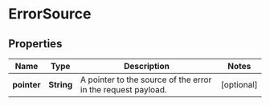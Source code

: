 # ErrorSource

## Properties
Name | Type | Description | Notes
------------ | ------------- | ------------- | -------------
**pointer** | **String** | A pointer to the source of the error in the request payload. |  [optional]
